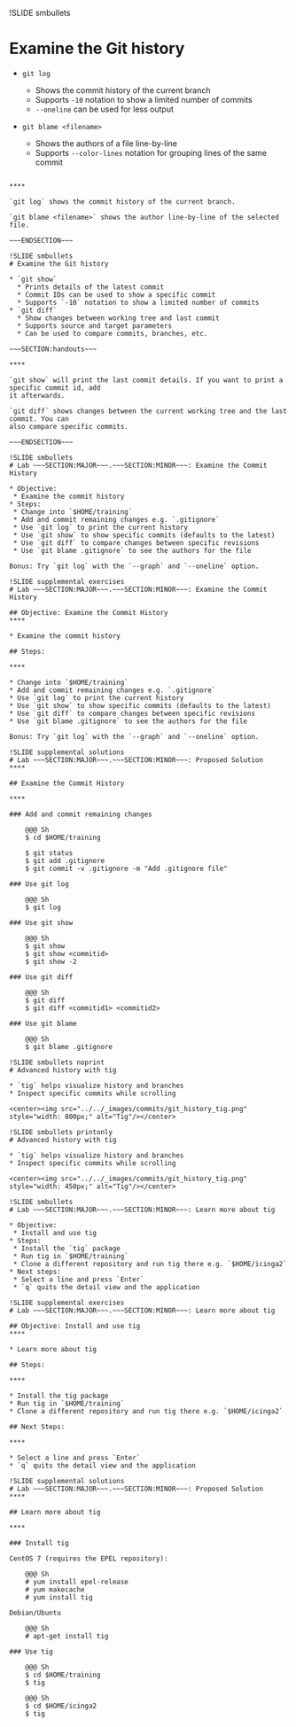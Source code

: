 !SLIDE smbullets
# Examine the Git history

* `git log`
  * Shows the commit history of the current branch
  * Supports `-10` notation to show a limited number of commits
  * `--oneline` can be used for less output

* `git blame <filename>`
  * Shows the authors of a file line-by-line
  * Supports `--color-lines` notation for grouping lines of the same commit

~~~SECTION:handouts~~~

****

`git log` shows the commit history of the current branch.

`git blame <filename>` shows the author line-by-line of the selected file.

~~~ENDSECTION~~~

!SLIDE smbullets
# Examine the Git history

* `git show`
  * Prints details of the latest commit
  * Commit IDs can be used to show a specific commit
  * Supports `-10` notation to show a limited number of commits
* `git diff`
  * Show changes between working tree and last commit
  * Supports source and target parameters
  * Can be used to compare commits, branches, etc.

~~~SECTION:handouts~~~

****

`git show` will print the last commit details. If you want to print a specific commit id, add
it afterwards.

`git diff` shows changes between the current working tree and the last commit. You can
also compare specific commits.

~~~ENDSECTION~~~

!SLIDE smbullets
# Lab ~~~SECTION:MAJOR~~~.~~~SECTION:MINOR~~~: Examine the Commit History

* Objective:
 * Examine the commit history
* Steps:
 * Change into `$HOME/training`
 * Add and commit remaining changes e.g. `.gitignore`
 * Use `git log` to print the current history
 * Use `git show` to show specific commits (defaults to the latest)
 * Use `git diff` to compare changes between specific revisions
 * Use `git blame .gitignore` to see the authors for the file

Bonus: Try `git log` with the `--graph` and `--oneline` option.

!SLIDE supplemental exercises
# Lab ~~~SECTION:MAJOR~~~.~~~SECTION:MINOR~~~: Examine the Commit History

## Objective: Examine the Commit History
****

* Examine the commit history

## Steps:

****

* Change into `$HOME/training`
* Add and commit remaining changes e.g. `.gitignore`
* Use `git log` to print the current history
* Use `git show` to show specific commits (defaults to the latest)
* Use `git diff` to compare changes between specific revisions
* Use `git blame .gitignore` to see the authors for the file

Bonus: Try `git log` with the `--graph` and `--oneline` option.

!SLIDE supplemental solutions
# Lab ~~~SECTION:MAJOR~~~.~~~SECTION:MINOR~~~: Proposed Solution
****

## Examine the Commit History

****

### Add and commit remaining changes

    @@@ Sh
    $ cd $HOME/training

    $ git status
    $ git add .gitignore
    $ git commit -v .gitignore -m "Add .gitignore file"

### Use git log

    @@@ Sh
    $ git log

### Use git show

    @@@ Sh
    $ git show
    $ git show <commitid>
    $ git show -2

### Use git diff

    @@@ Sh
    $ git diff
    $ git diff <commitid1> <commitid2>

### Use git blame

    @@@ Sh
    $ git blame .gitignore

!SLIDE smbullets noprint
# Advanced history with tig

* `tig` helps visualize history and branches
* Inspect specific commits while scrolling

<center><img src="../../_images/commits/git_history_tig.png"  style="width: 800px;" alt="Tig"/></center>

!SLIDE smbullets printonly
# Advanced history with tig

* `tig` helps visualize history and branches
* Inspect specific commits while scrolling

<center><img src="../../_images/commits/git_history_tig.png"  style="width: 450px;" alt="Tig"/></center>

!SLIDE smbullets
# Lab ~~~SECTION:MAJOR~~~.~~~SECTION:MINOR~~~: Learn more about tig

* Objective:
 * Install and use tig
* Steps:
 * Install the `tig` package
 * Run tig in `$HOME/training`
 * Clone a different repository and run tig there e.g. `$HOME/icinga2`
* Next steps:
 * Select a line and press `Enter`
 * `q` quits the detail view and the application

!SLIDE supplemental exercises
# Lab ~~~SECTION:MAJOR~~~.~~~SECTION:MINOR~~~: Learn more about tig

## Objective: Install and use tig
****

* Learn more about tig

## Steps:

****

* Install the tig package
* Run tig in `$HOME/training`
* Clone a different repository and run tig there e.g. `$HOME/icinga2`

## Next Steps:

****

* Select a line and press `Enter`
* `q` quits the detail view and the application

!SLIDE supplemental solutions
# Lab ~~~SECTION:MAJOR~~~.~~~SECTION:MINOR~~~: Proposed Solution
****

## Learn more about tig

****

### Install tig

CentOS 7 (requires the EPEL repository):

    @@@ Sh
    # yum install epel-release
    # yum makecache
    # yum install tig

Debian/Ubuntu

    @@@ Sh
    # apt-get install tig

### Use tig

    @@@ Sh
    $ cd $HOME/training
    $ tig

    @@@ Sh
    $ cd $HOME/icinga2
    $ tig
